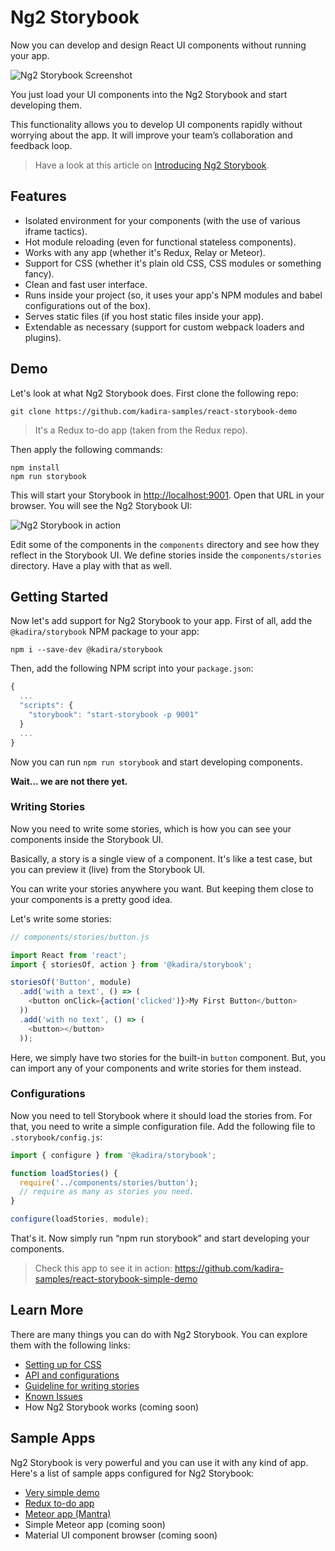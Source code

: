 # Ng2 Storybook

Now you can develop and design React UI components without running your app.

![Ng2 Storybook Screenshot](docs/react-storybook-screenshot.png)

You just load your UI components into the Ng2 Storybook and start developing them.

This functionality allows you to develop UI components rapidly without worrying about the app. It will improve your team’s collaboration and feedback loop.

> Have a look at this article on [Introducing Ng2 Storybook](https://medium.com/@arunoda/ec27f28de1e2).

## Features

* Isolated environment for your components (with the use of various iframe tactics).
* Hot module reloading (even for functional stateless components).
* Works with any app (whether it's Redux, Relay or Meteor).
* Support for CSS (whether it's plain old CSS, CSS modules or something fancy).
* Clean and fast user interface.
* Runs inside your project (so, it uses your app's NPM modules and babel configurations out of the box).
* Serves static files (if you host static files inside your app).
* Extendable as necessary (support for custom webpack loaders and plugins).

## Demo

Let's look at what Ng2 Storybook does. First clone the following repo:

```
git clone https://github.com/kadira-samples/react-storybook-demo
```

> It's a Redux to-do app (taken from the Redux repo).

Then apply the following commands:

```
npm install
npm run storybook
```

This will start your Storybook in <http://localhost:9001>. Open that URL in your browser. You will see the Ng2 Storybook UI:

![Ng2 Storybook in action](docs/react-storybook-demo.gif)

Edit some of the components in the `components` directory and see how they reflect in the Storybook UI. We define stories inside the `components/stories` directory. Have a play with that as well.

## Getting Started

Now let's add support for Ng2 Storybook to your app. First of all, add the `@kadira/storybook` NPM package to your app:

```
npm i --save-dev @kadira/storybook
```

Then, add the following NPM script into your `package.json`:

```js
{
  ...
  "scripts": {
    "storybook": "start-storybook -p 9001"
  }
  ...
}
```

Now you can run `npm run storybook` and start developing components.

**Wait... we are not there yet.**

### Writing Stories

Now you need to write some stories, which is how you can see your components inside the Storybook UI.

Basically, a story is a single view of a component. It's like a test case, but you can preview it (live) from the Storybook UI.

You can write your stories anywhere you want. But keeping them close to your components is a pretty good idea.

Let's write some stories:

```js
// components/stories/button.js

import React from 'react';
import { storiesOf, action } from '@kadira/storybook';

storiesOf('Button', module)
  .add('with a text', () => (
    <button onClick={action('clicked')}>My First Button</button>
  ))
  .add('with no text', () => (
    <button></button>
  ));
```

Here, we simply have two stories for the built-in `button` component. But, you can import any of your components and write stories for them instead.

### Configurations

Now you need to tell Storybook where it should load the stories from. For that, you need to write a simple configuration file. Add the following file to `.storybook/config.js`:

```js
import { configure } from '@kadira/storybook';

function loadStories() {
  require('../components/stories/button');
  // require as many as stories you need.
}

configure(loadStories, module);
```

That's it. Now simply run “npm run storybook” and start developing your components.


> Check this app to see it in action: https://github.com/kadira-samples/react-storybook-simple-demo

## Learn More

There are many things you can do with Ng2 Storybook. You can explore them with the following links:

* [Setting up for CSS](docs/setting-up-for-css.md)
* [API and configurations](docs/api.md)
* [Guideline for writing stories](docs/guidelines.md)
* [Known Issues](docs/known_issues.md)
* How Ng2 Storybook works (coming soon)

## Sample Apps

Ng2 Storybook is very powerful and you can use it with any kind of app. Here's a list of sample apps configured for Ng2 Storybook:

* [Very simple demo](https://github.com/kadira-samples/react-storybook-simple-demo)
* [Redux to-do app](https://github.com/kadira-samples/react-storybook-demo)
* [Meteor app (Mantra)](https://github.com/mantrajs/mantra-sample-blog-app)
* Simple Meteor app (coming soon)
* Material UI component browser (coming soon)
